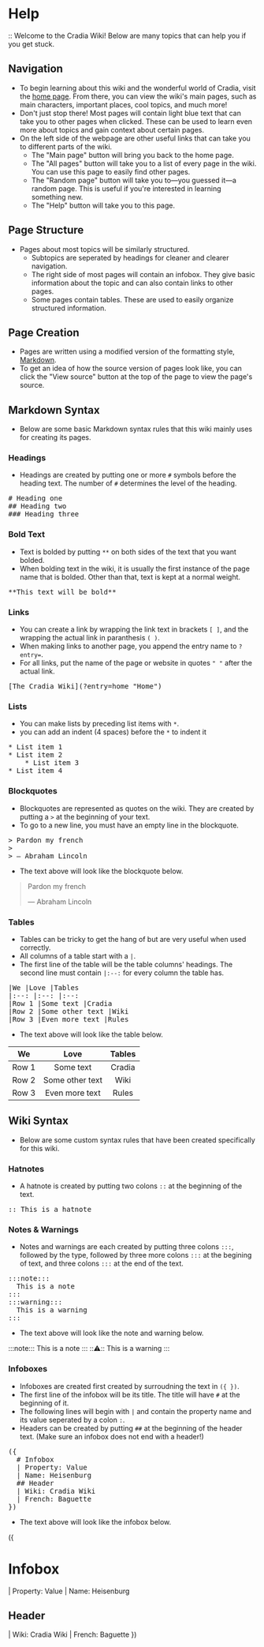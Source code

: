 # Help

:: Welcome to the Cradia Wiki! Below are many topics that can help you if you get stuck.

## Navigation

* To begin learning about this wiki and the wonderful world of Cradia, visit the [home page](?entry=home). From there, you can view the wiki's main pages, such as main characters, important places, cool topics, and much more!
* Don't just stop there! Most pages will contain light blue text that can take you to other pages when clicked. These can be used to learn even more about topics and gain context about certain pages.
* On the left side of the webpage are other useful links that can take you to different parts of the wiki.
    * The "Main page" button will bring you back to the home page.
    * The "All pages" button will take you to a list of every page in the wiki. You can use this page to easily find other pages.
    * The "Random page" button will take you to—you guessed it—a random page. This is useful if you're interested in learning something new.
    * The "Help" button will take you to this page.

## Page Structure

* Pages about most topics will be similarly structured.
    * Subtopics are seperated by headings for cleaner and clearer navigation.
    * The right side of most pages will contain an infobox. They give basic information about the topic and can also contain links to other pages.
    * Some pages contain tables. These are used to easily organize structured information.

## Page Creation

* Pages are written using a modified version of the formatting style, [Markdown](https://en.wikipedia.org/wiki/Markdown "Markdown").
* To get an idea of how the source version of pages look like, you can click the "View source" button at the top of the page to view the page's source.

## Markdown Syntax

* Below are some basic Markdown syntax rules that this wiki mainly uses for creating its pages.

### Headings

* Headings are created by putting one or more ```#``` symbols before the heading text. The number of ```#``` determines the level of the heading.

<pre>
# Heading one
## Heading two
### Heading three
</pre>

### Bold Text

* Text is bolded by putting ```**``` on both sides of the text that you want bolded.
* When bolding text in the wiki, it is usually the first instance of the page name that is bolded. Other than that, text is kept at a normal weight.

<pre>
**This text will be bold**
</pre>

### Links

* You can create a link by wrapping the link text in brackets ```[ ]```, and the wrapping the actual link in paranthesis ```( )```.
* When making links to another page, you append the entry name to ```?entry=```.
* For all links, put the name of the page or website in quotes ```" "``` after the actual link.

<pre>
[The Cradia Wiki](?entry=home "Home")
</pre>

### Lists

* You can make lists by preceding list items with ```*```.
* you can add an indent (4 spaces) before the ```*``` to indent it

<pre>
* List item 1
* List item 2
    * List item 3
* List item 4
</pre>

### Blockquotes

* Blockquotes are represented as quotes on the wiki. They are created by putting a ```>``` at the beginning of your text.
* To go to a new line, you must have an empty line in the blockquote.

<pre>
> Pardon my french
>
> ― Abraham Lincoln
</pre>

* The text above will look like the blockquote below.

> Pardon my french
>
> ― Abraham Lincoln

### Tables

* Tables can be tricky to get the hang of but are very useful when used correctly.
* All columns of a table start with a ```|```.
* The first line of the table will be the table columns' headings. The second line must contain ```|:--:``` for every column the table has.

<pre>
|We |Love |Tables
|:--: |:--: |:--:
|Row 1 |Some text |Cradia
|Row 2 |Some other text |Wiki
|Row 3 |Even more text |Rules
</pre>

* The text above will look like the table below.

|We |Love |Tables
|:--: |:--: |:--:
|Row 1 |Some text |Cradia
|Row 2 |Some other text |Wiki
|Row 3 |Even more text |Rules

## Wiki Syntax

* Below are some custom syntax rules that have been created specifically for this wiki.

### Hatnotes

* A hatnote is created by putting two colons ```::``` at the beginning of the text.

<pre>
&colon;: This is a hatnote
</pre>

### Notes & Warnings

* Notes and warnings are each created by putting three colons ```:::```, followed by the type, followed by three more colons ```:::``` at the begining of text, and three colons ```:::``` at the end of the text.

<pre>
&colon;::note:::
  This is a note
&colon;::
&colon;::warning:::
  This is a warning
&colon;::
</pre>

* The text above will look like the note and warning below.

:::note:::
  This is a note
:::
:::warning:::
  This is a warning
:::

### Infoboxes

* Infoboxes are created first created by surroudning the text in ```(​{ })```.
* The first line of the infobox will be its title. The title will have ```#``` at the beginning of it.
* The following lines will begin with ```|``` and contain the property name and its value seperated by a colon ```:```.
* Headers can be created by putting ```##``` at the beginning of the header text. (Make sure an infobox does not end with a header!)

<pre>
&lpar;{
  # Infobox
  | Property: Value
  | Name: Heisenburg
  ## Header
  | Wiki: Cradia Wiki
  | French: Baguette
})
</pre>

* The text above will look like the infobox below.

({
  # Infobox
  | Property: Value
  | Name: Heisenburg
  ## Header
  | Wiki: Cradia Wiki
  | French: Baguette
})